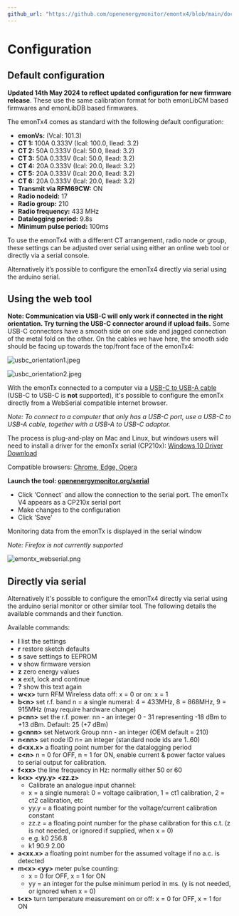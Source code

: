 ```yaml
---
github_url: "https://github.com/openenergymonitor/emontx4/blob/main/docs/configuration.md"
---
```


# Configuration

## Default configuration

**Updated 14th May 2024 to reflect updated configuration for new firmware release**. These use the same calibration format for both emonLibCM based firmwares and emonLibDB based firmwares.

The emonTx4 comes as standard with the following default configuration:

- **emonVs:** (Vcal: 101.3)
- **CT 1:** 100A 0.333V (Ical: 100.0, Ilead: 3.2)
- **CT 2:** 50A 0.333V (Ical: 50.0, Ilead: 3.2)
- **CT 3:** 50A 0.333V (Ical: 50.0, Ilead: 3.2)
- **CT 4:** 20A 0.333V (Ical: 20.0, Ilead: 3.2)
- **CT 5:** 20A 0.333V (Ical: 20.0, Ilead: 3.2)
- **CT 6:** 20A 0.333V (Ical: 20.0, Ilead: 3.2)
- **Transmit via RFM69CW:** ON
- **Radio nodeid:** 17
- **Radio group:** 210
- **Radio frequency:** 433 MHz
- **Datalogging period:** 9.8s 
- **Minimum pulse period:** 100ms

To use the emonTx4 with a different CT arrangement, radio node or group, these settings can be adjusted over serial using either an online web tool or directly via a serial console. 

Alternatively it’s possible to configure the emonTx4 directly via serial using the arduino serial.

## Using the web tool

**Note: Communication via USB-C will only work if connected in the right orientation. Try turning the USB-C connector around if upload fails.** Some USB-C connectors have a smooth side on one side and jagged connection of the metal fold on the other. On the cables we have here, the smooth side should be facing up towards the top/front face of the emonTx4:

![usbc_orientation1.jpeg](img/usbc_orientation1.jpeg)

![usbc_orientation2.jpeg](img/usbc_orientation2.jpeg)

With the emonTx connected to a computer via a [USB-C to USB-A cable](https://shop.openenergymonitor.com/1m-usb-c-cable/) (USB-C to USB-C is **not** supported), it's possible to configure the emonTx directly from a WebSerial compatible internet browser. 

*Note: To connect to a computer that only has a USB-C port, use a USB-C to USB-A cable, together with a USB-A to USB-C adaptor.*

The process is plug-and-play on Mac and Linux, but windows users will need to install a driver for the emonTx serial (CP210x): [Windows 10 Driver Download](https://www.silabs.com/developers/usb-to-uart-bridge-vcp-drivers?tab=downloads)

Compatible browsers: [Chrome, Edge, Opera](https://developer.mozilla.org/en-US/docs/Web/API/Web_Serial_API#browser_compatibility)

**Launch the tool: [openenergymonitor.org/serial](https://openenergymonitor.org/serial/)**

- Click 'Connect` and allow the connection to the serial port. The emonTx V4 appears as a CP210x serial port 
- Make changes to the configuration
- Click 'Save' 

Monitoring data from the emonTx is displayed in the serial window 

*Note: Firefox is not currently supported*

![emontx_webserial.png](img/emontx_webserial.png)

## Directly via serial

Alternatively it's possible to configure the emonTx4 directly via serial using the arduino serial monitor or other similar tool. 
The following details the available commands and their function.

Available commands:

- **l** list the settings
- **r** restore sketch defaults
- **s** save settings to EEPROM
- **v** show firmware version
- **z** zero energy values
- **x** exit, lock and continue
- **?** show this text again
- **w\<x\>** turn RFM Wireless data off: x = 0 or on: x = 1
- **b\<n\>** set r.f. band n = a single numeral: 4 = 433MHz, 8 = 868MHz, 9 = 915MHz (may require hardware change)
- **p\<nn\>** set the r.f. power. nn - an integer 0 - 31 representing -18 dBm to +13 dBm. Default: 25 (+7 dBm)
- **g\<nnn\>** set Network Group nnn - an integer (OEM default = 210)
- **n\<nn\>** set node ID n= an integer (standard node ids are 1..60)
- **d\<xx.x\>** a floating point number for the datalogging period
- **c\<n\>** n = 0 for OFF, n = 1 for ON, enable current & power factor values to serial output for calibration.
- **f\<xx\>** the line frequency in Hz: normally either 50 or 60
- **k\<x\> \<yy.y\> \<zz.z\>**
  - Calibrate an analogue input channel:
  - x = a single numeral: 0 = voltage calibration, 1 = ct1 calibration, 2 = ct2 calibration, etc
  - yy.y = a floating point number for the voltage/current calibration constant
  - zz.z = a floating point number for the phase calibration for this c.t. (z is not needed, or ignored if supplied, when x = 0)
  - e.g. k0 256.8
  - k1 90.9 2.00
- **a\<xx.x\>** a floating point number for the assumed voltage if no a.c. is detected
- **m\<x\> \<yy\>** meter pulse counting: 
  - x = 0 for OFF, x = 1 for ON
  - yy = an integer for the pulse minimum period in ms. (y is not needed, or ignored when x = 0)
- **t\<x\>** turn temperature measurement on or off: x = 0 for OFF, x = 1 for ON

